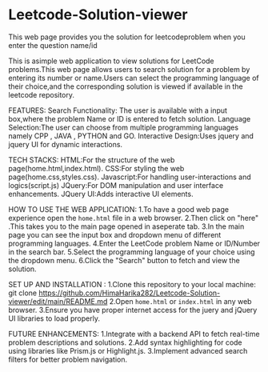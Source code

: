 # Leetcode-Solution-viewer
This web page provides you the solution for leetcodeproblem when you enter the question name/id


This is asimple web application to view solutions for LeetCode problems.This web page allows users to search solution for a problem by entering its number or name.Users can select the programming language of their choice,and the corresponding solution is viewed if available in the leetcode repository.

FEATURES:
   Search Functionality: The user is available with a input box,where the problem Name or ID is entered to fetch solution.
   Language Selection:The user can choose from multiple programming languages namely CPP , JAVA , PYTHON and GO.
   Interactive Design:Uses jquery and jquery UI for dynamic interactions.

TECH STACKS:
   HTML:For the structure of the web page(home.html,index.html).
   CSS:For styling the web page(home.css,styles.css).
   Javascript:For handling user-interactions and logics(script.js)
   JQuery:For DOM manipulation and user interface enhancements.
   JQuery UI:Adds interactive UI elements.

HOW TO USE THE WEB APPLICATION:
    1.To have a good web page experience open the `home.html` file in a web browser.
    2.Then click on "here" .This takes you to the main page opened in aseperate tab.
    3.In the main page you can see the input box and dropdown menu of different programming languages.
    4.Enter the LeetCode problem Name or ID/Number in the search bar.
    5.Select the programming language of your choice using the dropdown menu.
    6.Click the "Search" button to fetch and view the solution.

SET UP AND INSTALLATION :
  1.Clone this repository to your local machine:
    git clone https://github.com/HimaHarika282/Leetcode-Solution-viewer/edit/main/README.md
  2.Open `home.html` or `index.html` in any web browser.
  3.Ensure you have proper internet access for the juery and jQuery UI libraries to load properly.

FUTURE ENHANCEMENTS:
     1.Integrate with a backend API to fetch real-time problem descriptions and solutions.
     2.Add syntax highlighting for code using libraries like Prism.js or Highlight.js.
     3.Implement advanced search filters for better problem navigation.
